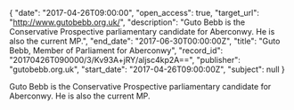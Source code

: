 {
  "date": "2017-04-26T09:00:00", 
  "open_access": true, 
  "target_url": "http://www.gutobebb.org.uk/", 
  "description": "Guto Bebb is the Conservative Prospective parliamentary candidate for Aberconwy. He is also the current MP.", 
  "end_date": "2017-06-30T00:00:00Z", 
  "title": "Guto Bebb, Member of Parliament for Aberconwy", 
  "record_id": "20170426T090000/3/Kv93A+jRY/aljsc4kp2A==", 
  "publisher": "gutobebb.org.uk", 
  "start_date": "2017-04-26T09:00:00Z", 
  "subject": null
}

Guto Bebb is the Conservative Prospective parliamentary candidate for Aberconwy. He is also the current MP.